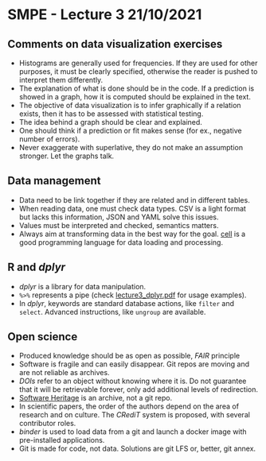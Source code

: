 # SMPE - Lecture 3 21/10/2021

## Comments on data visualization exercises

- Histograms are generally used for frequencies. If they are used for other purposes,
it must be clearly specified, otherwise the reader is pushed to interpret them differently.
- The explanation of what is done should be in the code. If a prediction is showed in a
graph, how it is computed should be explained in the text.
- The objective of data visualization is to infer graphically if a relation exists, then it
has to be assessed with statistical testing.
- The idea behind a graph should be clear and explained.
- One should think if a prediction or fit makes sense (for ex., negative number of errors).
- Never exaggerate with superlative, they do not make an assumption stronger. Let the graphs
talk.

## Data management

- Data need to be link together if they are related and in different tables.
- When reading data, one must check data types. CSV is a light format but lacks this
information, JSON and YAML solve this issues.
- Values must be interpreted and checked, semantics matters.
- Always aim at transforming data in the best way for the goal. [cell](http://cell-lang.net/)
is a good programming language for data loading and processing.

## R and *dplyr*

- *dplyr* is a library for data manipulation.
- `%>%` represents a pipe (check [lecture3_dplyr.pdf](./lecture3_dplyr.pdf) for usage
examples).
- In *dplyr*, keywords are standard database actions, like `filter` and `select`. Advanced
instructions, like `ungroup` are available.

## Open science

- Produced knowledge should be as open as possible, *FAIR* principle
- Software is fragile and can easily disappear. Git repos are moving and are not reliable
as archives.
- *DOIs* refer to an object without knowing where it is. Do not guarantee that it will be
retrievable forever, only add additional levels of redirection.
- [Software Heritage](https://www.softwareheritage.org/) is an archive, not a git repo.
- In scientific papers, the order of the authors depend on the area of research and on culture.
The *CRediT* system is proposed, with several contributor roles.
- *binder* is used to load data from a git and launch a docker image with pre-installed
applications.
- Git is made for code, not data. Solutions are git LFS or, better, git annex.